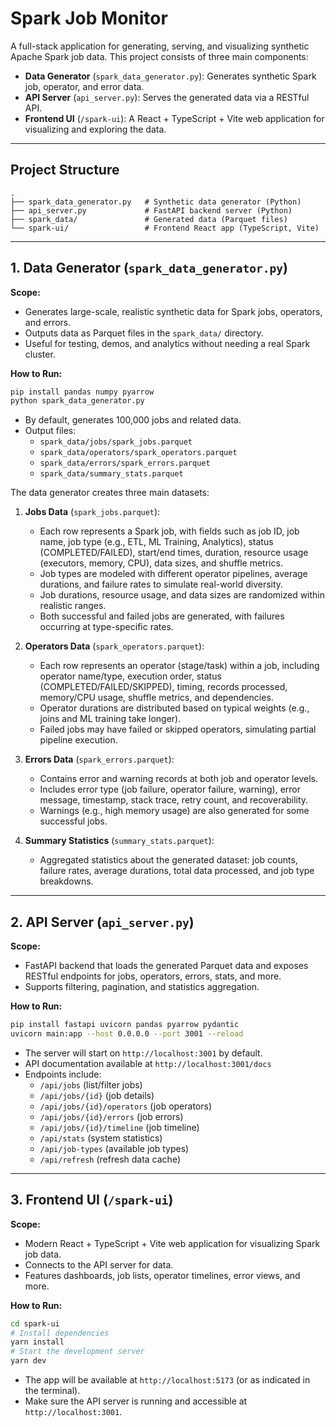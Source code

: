 # Spark Job Monitor

A full-stack application for generating, serving, and visualizing synthetic Apache Spark job data. This project consists of three main components:

- **Data Generator** (`spark_data_generator.py`): Generates synthetic Spark job, operator, and error data.
- **API Server** (`api_server.py`): Serves the generated data via a RESTful API.
- **Frontend UI** (`/spark-ui`): A React + TypeScript + Vite web application for visualizing and exploring the data.

---

## Project Structure

```
.
├── spark_data_generator.py   # Synthetic data generator (Python)
├── api_server.py             # FastAPI backend server (Python)
├── spark_data/               # Generated data (Parquet files)
└── spark-ui/                 # Frontend React app (TypeScript, Vite)
```

---

## 1. Data Generator (`spark_data_generator.py`)

**Scope:**
- Generates large-scale, realistic synthetic data for Spark jobs, operators, and errors.
- Outputs data as Parquet files in the `spark_data/` directory.
- Useful for testing, demos, and analytics without needing a real Spark cluster.

**How to Run:**

```bash
pip install pandas numpy pyarrow
python spark_data_generator.py
```

- By default, generates 100,000 jobs and related data.
- Output files:
  - `spark_data/jobs/spark_jobs.parquet`
  - `spark_data/operators/spark_operators.parquet`
  - `spark_data/errors/spark_errors.parquet`
  - `spark_data/summary_stats.parquet`


The data generator creates three main datasets:

1. **Jobs Data** (`spark_jobs.parquet`):
   - Each row represents a Spark job, with fields such as job ID, job name, job type (e.g., ETL, ML Training, Analytics), status (COMPLETED/FAILED), start/end times, duration, resource usage (executors, memory, CPU), data sizes, and shuffle metrics.
   - Job types are modeled with different operator pipelines, average durations, and failure rates to simulate real-world diversity.
   - Job durations, resource usage, and data sizes are randomized within realistic ranges.
   - Both successful and failed jobs are generated, with failures occurring at type-specific rates.

2. **Operators Data** (`spark_operators.parquet`):
   - Each row represents an operator (stage/task) within a job, including operator name/type, execution order, status (COMPLETED/FAILED/SKIPPED), timing, records processed, memory/CPU usage, shuffle metrics, and dependencies.
   - Operator durations are distributed based on typical weights (e.g., joins and ML training take longer).
   - Failed jobs may have failed or skipped operators, simulating partial pipeline execution.

3. **Errors Data** (`spark_errors.parquet`):
   - Contains error and warning records at both job and operator levels.
   - Includes error type (job failure, operator failure, warning), error message, timestamp, stack trace, retry count, and recoverability.
   - Warnings (e.g., high memory usage) are also generated for some successful jobs.

4. **Summary Statistics** (`summary_stats.parquet`):
   - Aggregated statistics about the generated dataset: job counts, failure rates, average durations, total data processed, and job type breakdowns.
---

## 2. API Server (`api_server.py`)

**Scope:**
- FastAPI backend that loads the generated Parquet data and exposes RESTful endpoints for jobs, operators, errors, stats, and more.
- Supports filtering, pagination, and statistics aggregation.

**How to Run:**

```bash
pip install fastapi uvicorn pandas pyarrow pydantic
uvicorn main:app --host 0.0.0.0 --port 3001 --reload
```

- The server will start on `http://localhost:3001` by default.
- API documentation available at `http://localhost:3001/docs`
- Endpoints include:
  - `/api/jobs` (list/filter jobs)
  - `/api/jobs/{id}` (job details)
  - `/api/jobs/{id}/operators` (job operators)
  - `/api/jobs/{id}/errors` (job errors)
  - `/api/jobs/{id}/timeline` (job timeline)
  - `/api/stats` (system statistics)
  - `/api/job-types` (available job types)
  - `/api/refresh` (refresh data cache)

---

## 3. Frontend UI (`/spark-ui`)

**Scope:**
- Modern React + TypeScript + Vite web application for visualizing Spark job data.
- Connects to the API server for data.
- Features dashboards, job lists, operator timelines, error views, and more.

**How to Run:**

```bash
cd spark-ui
# Install dependencies
yarn install
# Start the development server
yarn dev
```

- The app will be available at `http://localhost:5173` (or as indicated in the terminal).
- Make sure the API server is running and accessible at `http://localhost:3001`.

